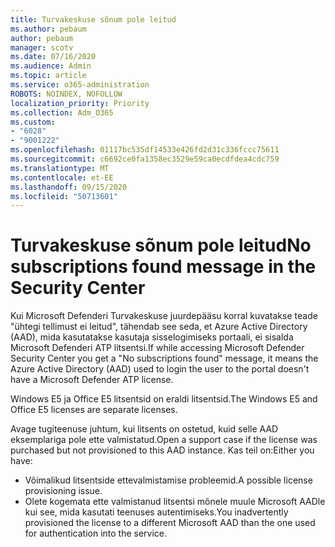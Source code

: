 ```yaml
---
title: Turvakeskuse sõnum pole leitud
ms.author: pebaum
author: pebaum
manager: scotv
ms.date: 07/16/2020
ms.audience: Admin
ms.topic: article
ms.service: o365-administration
ROBOTS: NOINDEX, NOFOLLOW
localization_priority: Priority
ms.collection: Adm_O365
ms.custom:
- "6028"
- "9001222"
ms.openlocfilehash: 01117bc535df14533e426fd2d31c336fccc75611
ms.sourcegitcommit: c6692ce0fa1358ec3529e59ca0ecdfdea4cdc759
ms.translationtype: MT
ms.contentlocale: et-EE
ms.lasthandoff: 09/15/2020
ms.locfileid: "50713601"
---
```

# <a name="no-subscriptions-found-message-in-the-security-center"></a><span data-ttu-id="48c18-102">Turvakeskuse sõnum pole leitud</span><span class="sxs-lookup"><span data-stu-id="48c18-102">No subscriptions found message in the Security Center</span></span>

<span data-ttu-id="48c18-103">Kui Microsoft Defenderi Turvakeskuse juurdepääsu korral kuvatakse teade "ühtegi tellimust ei leitud", tähendab see seda, et Azure Active Directory (AAD), mida kasutatakse kasutaja sisselogimiseks portaali, ei sisalda Microsoft Defenderi ATP litsentsi.</span><span class="sxs-lookup"><span data-stu-id="48c18-103">If while accessing Microsoft Defender Security Center you get a  "No subscriptions found" message, it means the Azure Active Directory (AAD) used to login the user to the portal doesn't have a Microsoft Defender ATP license.</span></span>  

<span data-ttu-id="48c18-104">Windows E5 ja Office E5 litsentsid on eraldi litsentsid.</span><span class="sxs-lookup"><span data-stu-id="48c18-104">The Windows E5 and Office E5 licenses are separate licenses.</span></span>

<span data-ttu-id="48c18-105">Avage tugiteenuse juhtum, kui litsents on ostetud, kuid selle AAD eksemplariga pole ette valmistatud.</span><span class="sxs-lookup"><span data-stu-id="48c18-105">Open a support case if the license was purchased but not provisioned to this AAD instance.</span></span> <span data-ttu-id="48c18-106">Kas teil on:</span><span class="sxs-lookup"><span data-stu-id="48c18-106">Either you have:</span></span> <br/>
-   <span data-ttu-id="48c18-107">Võimalikud litsentside ettevalmistamise probleemid.</span><span class="sxs-lookup"><span data-stu-id="48c18-107">A possible license provisioning issue.</span></span><br/>
-   <span data-ttu-id="48c18-108">Olete kogemata ette valmistanud litsentsi mõnele muule Microsoft AADle kui see, mida kasutati teenuses autentimiseks.</span><span class="sxs-lookup"><span data-stu-id="48c18-108">You inadvertently provisioned the license to a different Microsoft AAD than the one used for authentication into the service.</span></span>